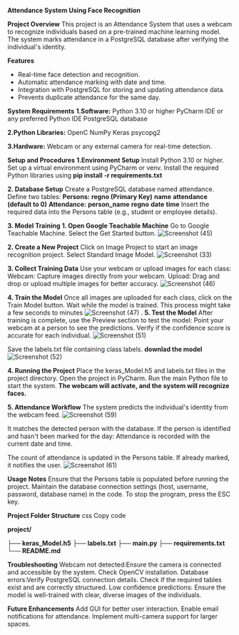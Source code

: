 **Attendance System Using Face Recognition**

**Project Overview**
This project is an Attendance System that uses a webcam to recognize individuals based on a pre-trained machine learning model. 
The system marks attendance in a PostgreSQL database after verifying the individual's identity.

**Features**
* Real-time face detection and recognition.
* Automatic attendance marking with date and time.
* Integration with PostgreSQL for storing and updating attendance data.
* Prevents duplicate attendance for the same day.

**System Requirements**
**1.Software:**
Python 3.10 or higher
PyCharm IDE or any preferred Python IDE
PostgreSQL database

**2.Python Libraries:**
OpenC
NumPy
Keras
psycopg2

**3.Hardware:**
Webcam or any external camera for real-time detection.

**Setup and Procedures**
**1.Environment Setup**
Install Python 3.10 or higher.
Set up a virtual environment using PyCharm or venv.
Install the required Python libraries using
**pip install -r requirements.txt**

**2. Database Setup**
Create a PostgreSQL database named attendance.
Define two tables:
**Persons:**
**regno (Primary Key)**
**name**
**attendance (default to 0)**
**Attendance:**
**person_name**
**regno**
**date**
**time**
Insert the required data into the Persons table (e.g., student or employee details).

**3. Model Training**
**1. Open Google Teachable Machine**
Go to Google Teachable Machine.
Select the Get Started button.
![Screenshot (45)](https://github.com/user-attachments/assets/22e15bbb-134d-48f1-aa1e-531ae27191e8)

**2. Create a New Project**
Click on Image Project to start an image recognition project.
Select Standard Image Model.
![Screenshot (33)](https://github.com/user-attachments/assets/6c76b7ec-a57a-4d9a-8280-861138c8ade3)

**3. Collect Training Data**
Use your webcam or upload images for each class:
Webcam: Capture images directly from your webcam.
Upload: Drag and drop or upload multiple images for better accuracy.
![Screenshot (46)](https://github.com/user-attachments/assets/b86a2f3d-552f-4b0e-865a-7e8825aa16ee)


**4. Train the Model**
Once all images are uploaded for each class, click on the Train Model button.
Wait while the model is trained. This process might take a few seconds to minutes
![Screenshot (47)](https://github.com/user-attachments/assets/d866b246-bdfb-43ff-bd29-c1128bdd3415)
.
**5. Test the Model**
After training is complete, use the Preview section to test the model:
Point your webcam at a person to see the predictions.
Verify if the confidence score is accurate for each individual.
![Screenshot (51)](https://github.com/user-attachments/assets/daa0972b-1fb9-4423-968a-5cce601604f6)


Save the labels.txt file containing class labels.
**downlad the model**
![Screenshot (52)](https://github.com/user-attachments/assets/7e809c05-2145-4f00-885f-441ca40406f9)



**4. Running the Project**
Place the keras_Model.h5 and labels.txt files in the project directory.
Open the project in PyCharm.
Run the main Python file to start the system.
**The webcam will activate, and the system will recognize faces.**


**5. Attendance Workflow**
The system predicts the individual's identity from the webcam feed.
![Screenshot (59)](https://github.com/user-attachments/assets/590eb94e-d214-4d86-9131-546dd47b7cb9)

It matches the detected person with the database.
If the person is identified and hasn't been marked for the day:
Attendance is recorded with the current date and time.

The count of attendance is updated in the Persons table.
If already marked, it notifies the user.
![Screenshot (61)](https://github.com/user-attachments/assets/199a727a-8173-400c-b228-7c437e14a461)


**Usage Notes**
Ensure that the Persons table is populated before running the project.
Maintain the database connection settings (host, username, password, database name) in the code.
To stop the program, press the ESC key.

**Project Folder Structure**
css
Copy code


**project/**

 **├── keras_Model.h5**
 **├── labels.txt**
 **├── main.py**
 **├── requirements.txt**
 **└── README.md**

**Troubleshooting**
Webcam not detected:Ensure the camera is connected and accessible by the system.
Check OpenCV installation.
Database errors:Verify PostgreSQL connection details.
Check if the required tables exist and are correctly structured.
Low confidence predictions: Ensure the model is well-trained with clear, diverse images of the individuals.

**Future Enhancements**
Add GUI for better user interaction.
Enable email notifications for attendance.
Implement multi-camera support for larger spaces.



